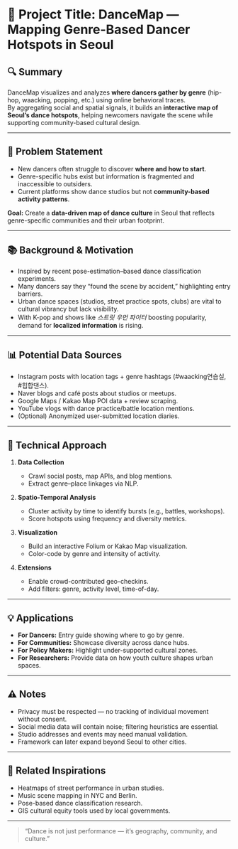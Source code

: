 # 🧠 Project Title: DanceMap — Mapping Genre-Based Dancer Hotspots in Seoul

## 🔍 Summary
DanceMap visualizes and analyzes **where dancers gather by genre** (hip-hop, waacking, popping, etc.) using online behavioral traces.  
By aggregating social and spatial signals, it builds an **interactive map of Seoul’s dance hotspots**, helping newcomers navigate the scene while supporting community-based cultural design.

---

## 🎯 Problem Statement
- New dancers often struggle to discover **where and how to start**.  
- Genre-specific hubs exist but information is fragmented and inaccessible to outsiders.  
- Current platforms show dance studios but not **community-based activity patterns**.  

**Goal:** Create a **data-driven map of dance culture** in Seoul that reflects genre-specific communities and their urban footprint.

---

## 📚 Background & Motivation
- Inspired by recent pose-estimation–based dance classification experiments.  
- Many dancers say they “found the scene by accident,” highlighting entry barriers.  
- Urban dance spaces (studios, street practice spots, clubs) are vital to cultural vibrancy but lack visibility.  
- With K-pop and shows like *스트릿 우먼 파이터* boosting popularity, demand for **localized information** is rising.  

---

## 📊 Potential Data Sources
- Instagram posts with location tags + genre hashtags (#waacking연습실, #힙합댄스).  
- Naver blogs and café posts about studios or meetups.  
- Google Maps / Kakao Map POI data + review scraping.  
- YouTube vlogs with dance practice/battle location mentions.  
- (Optional) Anonymized user-submitted location diaries.  

---

## 🧪 Technical Approach
1. **Data Collection**  
   - Crawl social posts, map APIs, and blog mentions.  
   - Extract genre–place linkages via NLP.  

2. **Spatio-Temporal Analysis**  
   - Cluster activity by time to identify bursts (e.g., battles, workshops).  
   - Score hotspots using frequency and diversity metrics.  

3. **Visualization**  
   - Build an interactive Folium or Kakao Map visualization.  
   - Color-code by genre and intensity of activity.  

4. **Extensions**  
   - Enable crowd-contributed geo-checkins.  
   - Add filters: genre, activity level, time-of-day.  

---

## 💡 Applications
- **For Dancers:** Entry guide showing where to go by genre.  
- **For Communities:** Showcase diversity across dance hubs.  
- **For Policy Makers:** Highlight under-supported cultural zones.  
- **For Researchers:** Provide data on how youth culture shapes urban spaces.  

---

## ⚠️ Notes
- Privacy must be respected — no tracking of individual movement without consent.  
- Social media data will contain noise; filtering heuristics are essential.  
- Studio addresses and events may need manual validation.  
- Framework can later expand beyond Seoul to other cities.  

---

## 🔗 Related Inspirations
- Heatmaps of street performance in urban studies.  
- Music scene mapping in NYC and Berlin.  
- Pose-based dance classification research.  
- GIS cultural equity tools used by local governments.  

---

> “Dance is not just performance — it’s geography, community, and culture.”
